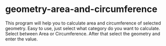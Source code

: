 # geometry-area-and-circumference
This program will help you to calculate area and circumference of selected geometry.
Easy to use, just select what category do you want to calculate.
Select between Area or Circumference.
After that select the geometry and enter the value.
